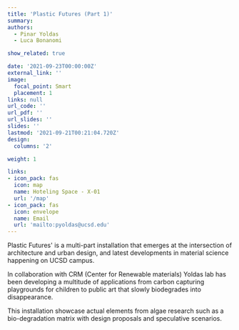 ```yaml
---
title: 'Plastic Futures (Part 1)'
summary:
authors: 
  - Pinar Yoldas
  - Luca Bonanomi

show_related: true

date: '2021-09-23T00:00:00Z'
external_link: ''
image:
  focal_point: Smart
  placement: 1
links: null
url_code: ''
url_pdf: ''
url_slides: ''
slides: ''
lastmod: '2021-09-21T00:21:04.720Z'
design:
  columns: '2'

weight: 1

links:
- icon_pack: fas
  icon: map
  name: Hoteling Space - X-01
  url: '/map'
- icon_pack: fas
  icon: envelope
  name: Email
  url: 'mailto:pyoldas@ucsd.edu'
---
```

Plastic Futures' is a multi-part installation that emerges at the intersection of architecture and urban design, and latest developments in material science happening on UCSD campus. 

In collaboration with CRM (Center for Renewable materials) Yoldas lab has been developing a multitude of applications from carbon capturing playgrounds for children to public art that slowly biodegrades into disappearance. 

This installation showcase actual elements from algae research such as a bio-degradation matrix with design proposals and speculative scenarios. 
